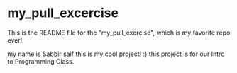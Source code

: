 # my_pull_excercise

This is the README file for the "my_pull_exercise", which is my favorite repo ever!

my name is Sabbir saif this is my cool project! :)
this project is for our Intro to Programming Class.
